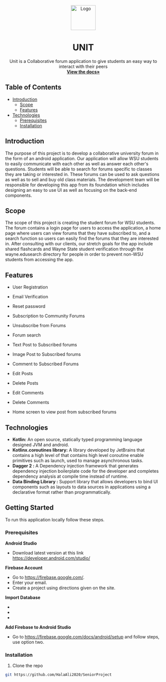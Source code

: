 <!-- PROJECT LOGO -->
<br />
<p align="center">
  <a href="https://github.com/github_username/repo">
    <img src="images/logo.png" alt="Logo" width="80" height="80">
  </a>

  <h1 align="center">UNIT</h1>

  <p align="center">
    Unit is a Collaborative forum application to give students an easy way to interact with their peers 
    <br />
    <a href="https://github.com/HalaAli2020/SeniorProject"><strong>View the docs»</strong></a>
  </p>
</p>

<!-- TABLE OF CONTENTS -->
## Table of Contents

* [Introduction](#Introduction)
  * [Scope](#Scope)
  * [Features](#Features)
* [Technologies](#Technologies)
  * [Prerequisites](#prerequisites)
  * [Installation](#installation)


<!-- ABOUT THE PROJECT -->
## Introduction 
The purpose of this project is to develop a collaborative university forum in the form of an android application. 
Our application will allow WSU students to easily communicate with each other as well as answer each other's questions. 
Students will be able to search for forums specific to classes they are taking or interested in. 
These forums can be used to ask questions as well as to sell and buy old class materials. 
The development team will be responsible for developing this app from its foundation which includes designing an easy to use UI as 
well as focusing on the back-end components. 

## Scope
The scope of this project is creating the student forum for WSU students. The forum contains a login page for users to
access the application, a home page where users can view forums that they have subscribed to, and a search function so users 
can easily find the forums that they are interested in. After consulting with our clients, our stretch goals for the app 
include shared flashcards and Wayne State student verification through the wayne.edusearch directory for people in order to prevent 
non-WSU students from accessing the app. 

## Features
* []()User Registration  

* []()Email Verification  

* []()Reset password  

* []()Subscription to Community Forums  

* []()Unsubscribe from Forums 

* []()Forum search  

* []()Text Post to Subscribed forums  

* []()Image Post to Subscribed forums  

* []()Comment to Subscribed Forums  

* []()Edit Posts  

* []()Delete Posts 

* []()Edit Comments  

* []()Delete Comments  

* []()Home screen to view post from subscribed forums  
 



## Technologies

* []()<strong> Kotlin:</strong> An open source, statically typed programming language designed JVM and android.  
* []() <strong>Kotlinx.coroutines library:</strong> A library developed by JetBrains that contains a high level of that contains high level 
coroutine enable primitives such as launch, used to manage asynchronous tasks.  
* []()<strong> Dagger 2 :</strong> A Dependency injection framework that generates dependency injection boilerplate code for 
the developer and completes dependency analysis at compile time instead of runtime.  
* []()<strong> Data Binding Library :</strong> Support library that allows developers to bind UI components such as layouts to data sources in applications
using a declarative format rather than programmatically. 



<!-- GETTING STARTED -->
## Getting Started

To run this application locally follow these steps.

### Prerequisites
<strong>Android Studio </strong> 
* []() Download latest version at this link https://developer.android.com/studio/ 

<strong>Firebase Account</strong> 
* []()Go to https://firebase.google.com/. 
* []()Enter your email.  
* []()Create a project using directions given on the site.  

<strong>Import Database</strong> 
* []()
* []()
* []()

<strong>Add Firebase to Android Studio</strong>
* []()Go to https://firebase.google.com/docs/android/setup and follow steps, use option two. 


### Installation
1. Clone the repo
```sh
git https://github.com/HalaAli2020/SeniorProject
```
